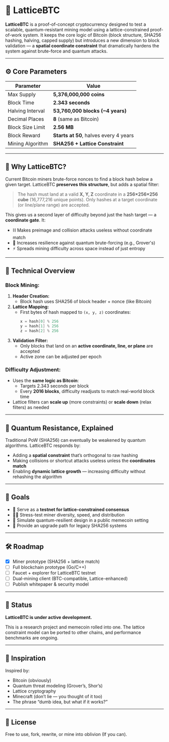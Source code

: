 # 🧱 LatticeBTC

**LatticeBTC** is a proof-of-concept cryptocurrency designed to test a scalable, quantum-resistant mining model using a lattice-constrained proof-of-work system. It keeps the core logic of Bitcoin (block structure, SHA256 hashing, halving, capped supply) but introduces a new dimension to block validation — a **spatial coordinate constraint** that dramatically hardens the system against brute-force and quantum attacks.

---

## ⚙️ Core Parameters

| Parameter         | Value                              |
|------------------|------------------------------------|
| Max Supply        | **5,376,000,000 coins**            |
| Block Time        | **2.343 seconds**                  |
| Halving Interval  | **53,760,000 blocks (~4 years)**   |
| Decimal Places    | **8** (same as Bitcoin)            |
| Block Size Limit  | **2.56 MB**                        |
| Block Reward      | **Starts at 50**, halves every 4 years |
| Mining Algorithm  | **SHA256 + Lattice Constraint**    |

---

## 🔐 Why LatticeBTC?

Current Bitcoin miners brute-force nonces to find a block hash below a given target. LatticeBTC **preserves this structure**, but adds a spatial filter:

> The hash must land at a valid **X, Y, Z** coordinate in a **256×256×256 cube** (16,777,216 unique points). Only hashes at a target coordinate (or line/plane range) are accepted.

This gives us a second layer of difficulty beyond just the hash target — a **coordinate gate**. It:

- ⛓️ Makes preimage and collision attacks useless without coordinate match
- 🔐 Increases resilience against quantum brute-forcing (e.g., Grover's)
- ⚡ Spreads mining difficulty across space instead of just entropy

---

## 🧠 Technical Overview

### Block Mining:

1. **Header Creation:**
   - Block hash uses SHA256 of block header + nonce (like Bitcoin)
2. **Lattice Mapping:**
   - First bytes of hash mapped to `(x, y, z)` coordinates:
     ```c++
     x = hash[0] % 256
     y = hash[1] % 256
     z = hash[2] % 256
     ```
3. **Validation Filter:**
   - Only blocks that land on an **active coordinate, line, or plane** are accepted
   - Active zone can be adjusted per epoch

### Difficulty Adjustment:

- Uses the **same logic as Bitcoin**:
  - Targets 2.343 seconds per block
  - Every **2016 blocks**, difficulty readjusts to match real-world block time
- Lattice filters can **scale up** (more constraints) or **scale down** (relax filters) as needed

---

## 🧪 Quantum Resistance, Explained

Traditional PoW (SHA256) can eventually be weakened by quantum algorithms. LatticeBTC responds by:

- Adding a **spatial constraint** that’s orthogonal to raw hashing
- Making collisions or shortcut attacks useless unless the **coordinates match**
- Enabling **dynamic lattice growth** — increasing difficulty without rehashing the algorithm

---

## 🎯 Goals

- 🚀 Serve as a **testnet for lattice-constrained consensus**
- 👷‍♂️ Stress-test miner diversity, speed, and distribution
- 🔬 Simulate quantum-resilient design in a public memecoin setting
- 🧰 Provide an upgrade path for legacy SHA256 systems

---

## 🛠️ Roadmap

- [x] Miner prototype (SHA256 + lattice match)
- [ ] Full blockchain prototype (Go/C++)
- [ ] Faucet + explorer for LatticeBTC testnet
- [ ] Dual-mining client (BTC-compatible, Lattice-enhanced)
- [ ] Publish whitepaper & security model

---

## 🤖 Status

**LatticeBTC is under active development.**

This is a research project and memecoin rolled into one. The lattice constraint model can be ported to other chains, and performance benchmarks are ongoing.

---

## 🧙 Inspiration

Inspired by:
- Bitcoin (obviously)
- Quantum threat modeling (Grover’s, Shor’s)
- Lattice cryptography
- Minecraft (don’t lie — you thought of it too)
- The phrase “dumb idea, but what if it works?”

---

## 🧾 License

Free to use, fork, rewrite, or mine into oblivion (If you can).
